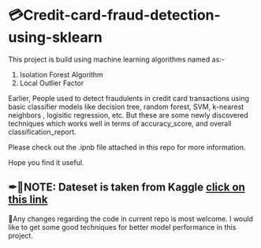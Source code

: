 # 💳Credit-card-fraud-detection-using-sklearn

This project is build using machine learning algorithms named as:-

1. Isolation Forest Algorithm
2. Local Outlier Factor

Earlier, People used to detect fraudulents in credit card transactions using basic classifier models like decision tree, random forest, SVM, k-nearest neighbors , logisitic regression, etc. But these are some newly discovered techniques which works well in terms of accuracy_score, and overall classification_report. 

Please check out the .ipnb file attached in this repo for more information.

Hope you find it useful.

## ✒📌NOTE: Dateset is taken from Kaggle <a href="https://www.kaggle.com/mlg-ulb/creditcardfraud"> click on this link </a>
              
📝Any changes regarding the code in current repo is most welcome. I would like to get some good techniques for better model performance in this project. 
